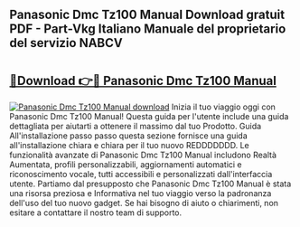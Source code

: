 ## Panasonic Dmc Tz100 Manual Download gratuit PDF - Part-Vkg Italiano Manuale del proprietario del servizio NABCV

# <h2><a href="http://df9g55.blite.top/?on=Panasonic+Dmc+Tz100+Manual">🔗Download 👉🔴 Panasonic Dmc Tz100 Manual</a></h2>

[![Panasonic Dmc Tz100 Manual download](https://i.imgur.com/lujVjoI.png)](http://df9g55.blite.top/?on=Panasonic+Dmc+Tz100+Manual)
Inizia il tuo viaggio oggi con Panasonic Dmc Tz100 Manual! Questa guida per l'utente include una guida dettagliata per aiutarti a ottenere il massimo dal tuo Prodotto. Guida All'installazione passo passo questa sezione fornisce una guida all'installazione chiara e chiara per il tuo nuovo REDDDDDDD. Le funzionalità avanzate di Panasonic Dmc Tz100 Manual includono Realtà Aumentata, profili personalizzabili, aggiornamenti automatici e riconoscimento vocale, tutti accessibili e personalizzati dall'interfaccia utente. Partiamo dal presupposto che Panasonic Dmc Tz100 Manual è stata una risorsa preziosa e Informativa nel tuo viaggio verso la padronanza dell'uso del tuo nuovo gadget. Se hai bisogno di aiuto o chiarimenti, non esitare a contattare il nostro team di supporto.
